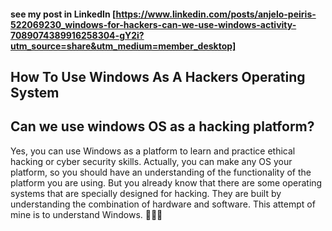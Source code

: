 #### see my post in LinkedIn [https://www.linkedin.com/posts/anjelo-peiris-522069230_windows-for-hackers-can-we-use-windows-activity-7089074389916258304-gY2i?utm_source=share&utm_medium=member_desktop]
## How To Use Windows As A Hackers Operating System

## Can we use windows OS as a hacking platform?
  Yes, you can use Windows as a platform to learn and practice ethical hacking or cyber security skills. Actually, you can make any OS your platform,     so you should have an understanding of the functionality of the platform you are using. But you already know that there are some operating systems      that are specially designed for hacking. They are built by understanding the combination of hardware and software. This attempt of mine is to           understand Windows. 🥴😏😈
